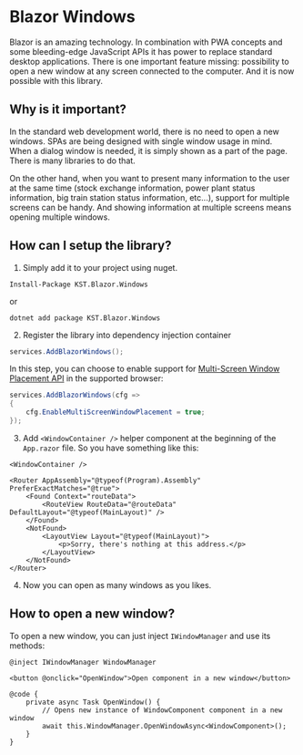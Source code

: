 # Blazor Windows

Blazor is an amazing technology. In combination with PWA concepts and some bleeding-edge JavaScript APIs
it has power to replace standard desktop applications. There is one important feature missing: possibility to open a new window at any screen connected to
the computer. And it is now possible with this library.

## Why is it important?

In the standard web development world, there is no need to open a new windows. SPAs are being designed with
single window usage in mind. When a dialog window is needed, it is simply shown as a part of the page.
There is many libraries to do that.

On the other hand, when you want to present many information to the user at the same time (stock exchange
information, power plant status information, big train station status information, etc...), support for
multiple screens can be handy. And showing information at multiple screens means opening multiple windows.

## How can I setup the library?

1) Simply add it to your project using nuget.

```
Install-Package KST.Blazor.Windows
```
or
```
dotnet add package KST.Blazor.Windows
```

2) Register the library into dependency injection container

```csharp
services.AddBlazorWindows();
```

In this step, you can choose to enable support for [Multi-Screen Window Placement API](https://webscreens.github.io/window-placement/)
in the supported browser:
```csharp
services.AddBlazorWindows(cfg =>
{
    cfg.EnableMultiScreenWindowPlacement = true;
});
```

3) Add `<WindowContainer />` helper component at the beginning of the `App.razor` file. So you have
something like this:
```cshtml
<WindowContainer />

<Router AppAssembly="@typeof(Program).Assembly" PreferExactMatches="@true">
    <Found Context="routeData">
        <RouteView RouteData="@routeData" DefaultLayout="@typeof(MainLayout)" />
    </Found>
    <NotFound>
        <LayoutView Layout="@typeof(MainLayout)">
            <p>Sorry, there's nothing at this address.</p>
        </LayoutView>
    </NotFound>
</Router>
```

4) Now you can open as many windows as you likes.

## How to open a new window?

To open a new window, you can just inject `IWindowManager` and use its methods:

```cshtml
@inject IWindowManager WindowManager

<button @onclick="OpenWindow">Open component in a new window</button>

@code {
    private async Task OpenWindow() {
        // Opens new instance of WindowComponent component in a new window
        await this.WindowManager.OpenWindowAsync<WindowComponent>();
    }
}
```

